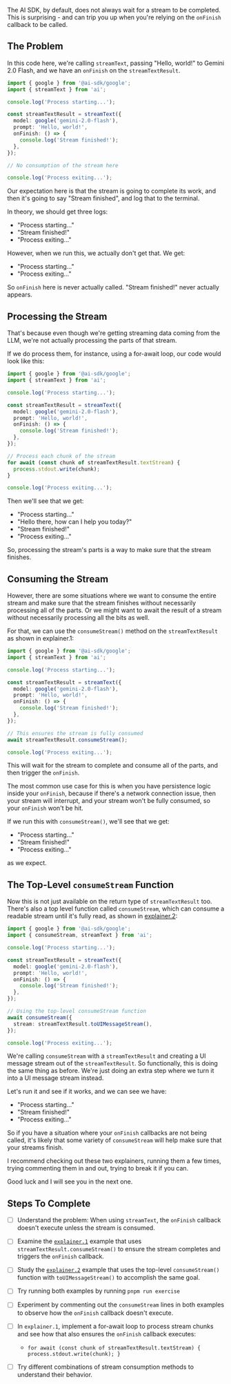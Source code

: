 The AI SDK, by default, does not always wait for a stream to be completed. This is surprising - and can trip you up when you're relying on the `onFinish` callback to be called.

## The Problem

In this code here, we're calling `streamText`, passing "Hello, world!" to Gemini 2.0 Flash, and we have an `onFinish` on the `streamTextResult`.

```ts
import { google } from '@ai-sdk/google';
import { streamText } from 'ai';

console.log('Process starting...');

const streamTextResult = streamText({
  model: google('gemini-2.0-flash'),
  prompt: 'Hello, world!',
  onFinish: () => {
    console.log('Stream finished!');
  },
});

// No consumption of the stream here

console.log('Process exiting...');
```

Our expectation here is that the stream is going to complete its work, and then it's going to say "Stream finished", and log that to the terminal.

In theory, we should get three logs:

- "Process starting..."
- "Stream finished!"
- "Process exiting..."

However, when we run this, we actually don't get that. We get:

- "Process starting..."
- "Process exiting..."

So `onFinish` here is never actually called. "Stream finished!" never actually appears.

## Processing the Stream

That's because even though we're getting streaming data coming from the LLM, we're not actually processing the parts of that stream.

If we do process them, for instance, using a for-await loop, our code would look like this:

```ts
import { google } from '@ai-sdk/google';
import { streamText } from 'ai';

console.log('Process starting...');

const streamTextResult = streamText({
  model: google('gemini-2.0-flash'),
  prompt: 'Hello, world!',
  onFinish: () => {
    console.log('Stream finished!');
  },
});

// Process each chunk of the stream
for await (const chunk of streamTextResult.textStream) {
  process.stdout.write(chunk);
}

console.log('Process exiting...');
```

Then we'll see that we get:

- "Process starting..."
- "Hello there, how can I help you today?"
- "Stream finished!"
- "Process exiting..."

So, processing the stream's parts is a way to make sure that the stream finishes.

## Consuming the Stream

However, there are some situations where we want to consume the entire stream and make sure that the stream finishes without necessarily processing all of the parts. Or we might want to await the result of a stream without necessarily processing all the bits as well.

For that, we can use the `consumeStream()` method on the `streamTextResult` as shown in explainer.1:

```ts
import { google } from '@ai-sdk/google';
import { streamText } from 'ai';

console.log('Process starting...');

const streamTextResult = streamText({
  model: google('gemini-2.0-flash'),
  prompt: 'Hello, world!',
  onFinish: () => {
    console.log('Stream finished!');
  },
});

// This ensures the stream is fully consumed
await streamTextResult.consumeStream();

console.log('Process exiting...');
```

This will wait for the stream to complete and consume all of the parts, and then trigger the `onFinish`.

The most common use case for this is when you have persistence logic inside your `onFinish`, because if there's a network connection issue, then your stream will interrupt, and your stream won't be fully consumed, so your `onFinish` won't be hit.

If we run this with `consumeStream()`, we'll see that we get:

- "Process starting..."
- "Stream finished!"
- "Process exiting..."

as we expect.

## The Top-Level `consumeStream` Function

Now this is not just available on the return type of `streamTextResult` too. There's also a top level function called `consumeStream`, which can consume a readable stream until it's fully read, as shown in [explainer.2](../explainer.2/main.ts):

```ts
import { google } from '@ai-sdk/google';
import { consumeStream, streamText } from 'ai';

console.log('Process starting...');

const streamTextResult = streamText({
  model: google('gemini-2.0-flash'),
  prompt: 'Hello, world!',
  onFinish: () => {
    console.log('Stream finished!');
  },
});

// Using the top-level consumeStream function
await consumeStream({
  stream: streamTextResult.toUIMessageStream(),
});

console.log('Process exiting...');
```

We're calling `consumeStream` with a `streamTextResult` and creating a UI message stream out of the `streamTextResult`. So functionally, this is doing the same thing as before. We're just doing an extra step where we turn it into a UI message stream instead.

Let's run it and see if it works, and we can see we have:

- "Process starting..."
- "Stream finished!"
- "Process exiting..."

So if you have a situation where your `onFinish` callbacks are not being called, it's likely that some variety of `consumeStream` will help make sure that your streams finish.

I recommend checking out these two explainers, running them a few times, trying commenting them in and out, trying to break it if you can.

Good luck and I will see you in the next one.

## Steps To Complete

- [ ] Understand the problem: When using `streamText`, the `onFinish` callback doesn't execute unless the stream is consumed.

- [ ] Examine the [`explainer.1`](./main.ts) example that uses `streamTextResult.consumeStream()` to ensure the stream completes and triggers the `onFinish` callback.

- [ ] Study the [`explainer.2`](../explainer.2/main.ts) example that uses the top-level `consumeStream()` function with `toUIMessageStream()` to accomplish the same goal.

- [ ] Try running both examples by running `pnpm run exercise`

- [ ] Experiment by commenting out the `consumeStream` lines in both examples to observe how the `onFinish` callback doesn't execute.

- [ ] In `explainer.1`, implement a for-await loop to process stream chunks and see how that also ensures the `onFinish` callback executes:
  - `for await (const chunk of streamTextResult.textStream) { process.stdout.write(chunk); }`

- [ ] Try different combinations of stream consumption methods to understand their behavior.

